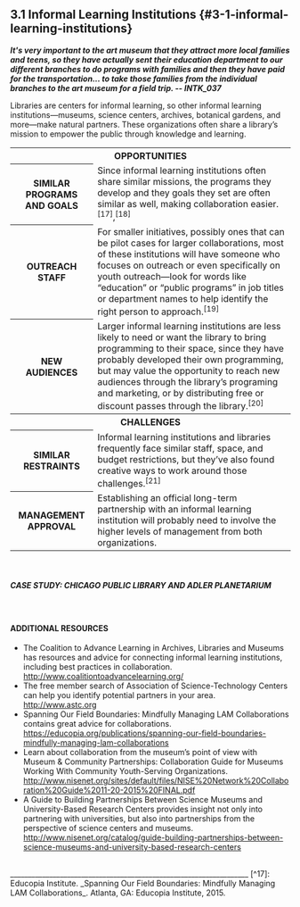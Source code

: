 ## 3.1 Informal Learning Institutions {#3-1-informal-learning-institutions}

**_It&#039;s very important to the art museum that they attract more local families and teens, so they have actually sent their education department to our different branches to do programs with families and then they have paid for the transportation... to take those families from the individual branches to the art museum for a field trip. -- INTK_037_**

Libraries are centers for informal learning, so other informal learning institutions—museums, science centers, archives, botanical gardens, and more—make natural partners. These organizations often share a library’s mission to empower the public through knowledge and learning.

<table class="heading-cell no-common-style"><tr>
<th colspan="2">OPPORTUNITIES</th></tr>
<tr>
<th>SIMILAR PROGRAMS AND GOALS</th>
<td>Since informal learning institutions often share similar missions, the programs they develop and they goals they set are often similar as well, making collaboration easier.<sup>[17]</sup>,<sup>[18]</sup></td>
</tr>
<tr>
<th>OUTREACH STAFF</th>
<td>For smaller initiatives, possibly ones that can be pilot cases for larger collaborations, most of these institutions will have someone who focuses on outreach or even specifically on youth outreach—look for words like “education” or “public programs” in job titles or department names to help identify the right person to approach.<sup>[19]</sup> </td>
</tr>
<tr>
<th>NEW AUDIENCES</th>
<td>Larger informal learning institutions are less likely to need or want the library to bring programming to their space, since they have probably developed their own programming, but may value the opportunity to reach new audiences through the library’s programing and marketing, or by distributing free or discount passes through the library.<sup>[20]</sup></td>
</tr>
<tr>
<th colspan="2">CHALLENGES</th>
</tr>
<tr>
<th>SIMILAR RESTRAINTS</th>
<td>Informal learning institutions and libraries frequently face similar staff, space, and budget restrictions, but they’ve also found creative ways to work around those challenges.<sup>[21]</sup></td>
</tr>
<tr>
<th>MANAGEMENT APPROVAL</th>
<td>Establishing an official long-term partnership with an informal learning institution will probably need to involve the higher levels of management from both organizations. </td>
</tr>

</table>

<br>

<div class="table-format"><span class="title"><h5>CASE STUDY: CHICAGO PUBLIC LIBRARY AND ADLER PLANETARIUM</h5></span></div>
<br>

<div class="text-wrapping1"><h4>ADDITIONAL RESOURCES</h4><ul><li>The Coalition to Advance Learning in Archives, Libraries and Museums has resources and advice for connecting informal learning institutions, including best practices in collaboration.<br><a href="http://www.coalitiontoadvancelearning.org/">http://www.coalitiontoadvancelearning.org/<a></li><li>The free member search of Association of Science-Technology Centers can help you identify potential partners in your area. <br><a href="http://www.astc.org">http://www.astc.org</a></li><li>Spanning Our Field Boundaries: Mindfully Managing LAM Collaborations contains great advice for collaborations. <br><a href="https://educopia.org/publications/spanning-our-field-boundaries-mindfully-managing-lam-collaborations">https://educopia.org/publications/spanning-our-field-boundaries-mindfully-managing-lam-collaborations</a></li><li>Learn about collaboration from the museum’s point of view with Museum & Community Partnerships: Collaboration Guide for Museums Working With Community Youth-Serving Organizations. <br><a href="http://www.nisenet.org/sites/default/files/NISE%20Network%20Collaboration%20Guide%2011-20-2015%20FINAL.pdf">http://www.nisenet.org/sites/default/files/NISE%20Network%20Collaboration%20Guide%2011-20-2015%20FINAL.pdf</a></li><li>A Guide to Building Partnerships Between Science Museums and University-Based Research Centers provides insight not only into partnering with universities, but also into partnerships from the perspective of science centers and museums.<br><a href="http://www.nisenet.org/catalog/guide-building-partnerships-between-science-museums-and-university-based-research-centers">http://www.nisenet.org/catalog/guide-building-partnerships-between-science-museums-and-university-based-research-centers</a></li></ul></div>

<br>
___________________________________________________________________
[^17]: Educopia Institute. _Spanning Our Field Boundaries: Mindfully Managing LAM Collaborations_. Atlanta, GA: Educopia Institute, 2015.

[^18]: Twiggs, Korie, Christina Freitag, and Michelle Nichols. _Partner with a Local Museum to Reach More Teens!_ Adobe Connect recording. YeLL! YALSA e-Learning Library. Chicago, IL: YALSA, 2016.

[^19]: Twiggs, Korie, Christina Freitag, and Michelle Nichols. _Partner with a Local Museum to Reach More Teens!_ Adobe Connect recording. YeLL! YALSA e-Learning Library. Chicago, IL: YALSA, 2016.

[^20]: Twiggs, Korie, Christina Freitag, and Michelle Nichols. _Partner with a Local Museum to Reach More Teens!_ Adobe Connect recording. YeLL! YALSA e-Learning Library. Chicago, IL: YALSA, 2016.

[^21]: Twiggs, Korie, Christina Freitag, and Michelle Nichols. _Partner with a Local Museum to Reach More Teens!_ Adobe Connect recording. YeLL! YALSA e-Learning Library. Chicago, IL: YALSA, 2016.
